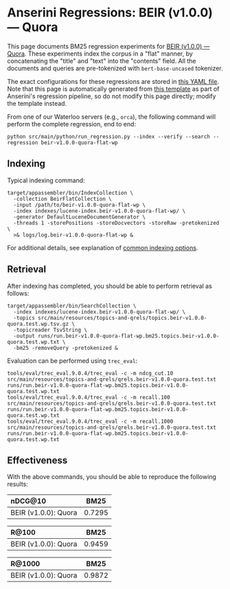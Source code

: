 # Anserini Regressions: BEIR (v1.0.0) &mdash; Quora

This page documents BM25 regression experiments for [BEIR (v1.0.0) &mdash; Quora](http://beir.ai/).
These experiments index the corpus in a "flat" manner, by concatenating the "title" and "text" into the "contents" field.
All the documents and queries are pre-tokenized with `bert-base-uncased` tokenizer.

The exact configurations for these regressions are stored in [this YAML file](../src/main/resources/regression/beir-v1.0.0-quora-flat-wp.yaml).
Note that this page is automatically generated from [this template](../src/main/resources/docgen/templates/beir-v1.0.0-quora-flat-wp.template) as part of Anserini's regression pipeline, so do not modify this page directly; modify the template instead.

From one of our Waterloo servers (e.g., `orca`), the following command will perform the complete regression, end to end:

```
python src/main/python/run_regression.py --index --verify --search --regression beir-v1.0.0-quora-flat-wp
```

## Indexing

Typical indexing command:

```
target/appassembler/bin/IndexCollection \
  -collection BeirFlatCollection \
  -input /path/to/beir-v1.0.0-quora-flat-wp \
  -index indexes/lucene-index.beir-v1.0.0-quora-flat-wp/ \
  -generator DefaultLuceneDocumentGenerator \
  -threads 1 -storePositions -storeDocvectors -storeRaw -pretokenized \
  >& logs/log.beir-v1.0.0-quora-flat-wp &
```

For additional details, see explanation of [common indexing options](common-indexing-options.md).

## Retrieval

After indexing has completed, you should be able to perform retrieval as follows:

```
target/appassembler/bin/SearchCollection \
  -index indexes/lucene-index.beir-v1.0.0-quora-flat-wp/ \
  -topics src/main/resources/topics-and-qrels/topics.beir-v1.0.0-quora.test.wp.tsv.gz \
  -topicreader TsvString \
  -output runs/run.beir-v1.0.0-quora-flat-wp.bm25.topics.beir-v1.0.0-quora.test.wp.txt \
  -bm25 -removeQuery -pretokenized &
```

Evaluation can be performed using `trec_eval`:

```
tools/eval/trec_eval.9.0.4/trec_eval -c -m ndcg_cut.10 src/main/resources/topics-and-qrels/qrels.beir-v1.0.0-quora.test.txt runs/run.beir-v1.0.0-quora-flat-wp.bm25.topics.beir-v1.0.0-quora.test.wp.txt
tools/eval/trec_eval.9.0.4/trec_eval -c -m recall.100 src/main/resources/topics-and-qrels/qrels.beir-v1.0.0-quora.test.txt runs/run.beir-v1.0.0-quora-flat-wp.bm25.topics.beir-v1.0.0-quora.test.wp.txt
tools/eval/trec_eval.9.0.4/trec_eval -c -m recall.1000 src/main/resources/topics-and-qrels/qrels.beir-v1.0.0-quora.test.txt runs/run.beir-v1.0.0-quora-flat-wp.bm25.topics.beir-v1.0.0-quora.test.wp.txt
```

## Effectiveness

With the above commands, you should be able to reproduce the following results:

| nDCG@10                                                                                                      | BM25      |
|:-------------------------------------------------------------------------------------------------------------|-----------|
| BEIR (v1.0.0): Quora                                                                                         | 0.7295    |


| R@100                                                                                                        | BM25      |
|:-------------------------------------------------------------------------------------------------------------|-----------|
| BEIR (v1.0.0): Quora                                                                                         | 0.9459    |


| R@1000                                                                                                       | BM25      |
|:-------------------------------------------------------------------------------------------------------------|-----------|
| BEIR (v1.0.0): Quora                                                                                         | 0.9872    |
